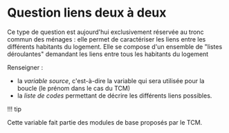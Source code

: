 # Question liens deux à deux

Ce type de question est aujourd'hui exclusivement réservée au tronc commun des ménages : elle permet de caractériser les liens entre les différents habitants du logement. Elle se compose d'un ensemble de "listes déroulantes" demandant les liens entre tous les habitants du logement

Renseigner :

- la _variable source_, c'est-à-dire la variable qui sera utilisée pour la boucle (le prénom dans le cas du TCM)
- la _liste de codes_ permettant de décrire les différents liens possibles.

!!! tip

Cette variable fait partie des modules de base proposés par le TCM.

##
